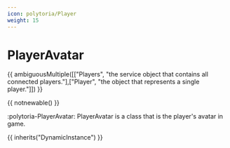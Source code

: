 ```yaml
---
icon: polytoria/Player
weight: 15
---
```


# PlayerAvatar

{{ ambiguousMultiple([["Players", "the service object that contains all connected players."],["Player", "the object that represents a single player."]]) }}

{{ notnewable() }}

:polytoria-PlayerAvatar: PlayerAvatar is a class that is the player's avatar in game.

{{ inherits("DynamicInstance") }}
